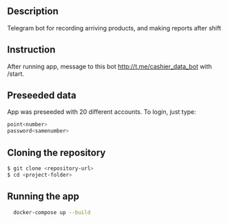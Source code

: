 ## Description

Telegram bot for recording arriving products, and making reports after shift

## Instruction

After running app, message to this bot http://t.me/cashier_data_bot with /start.

## Preseeded data

App was preseeded with 20 different accounts. To login, just type:
```bash
point<number>
password<samenumber>
```

## Cloning the repository

```bash
$ git clone <repository-url>
$ cd <project-folder>
```

## Running the app

```bash
  docker-compose up --build
```

